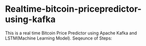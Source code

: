 # Realtime-bitcoin-pricepredictor-using-kafka
This is a real time Bitcoin Price Predictor using Apache Kafka and LSTM(Machine Learning Model).
Seqeunce of Steps:
